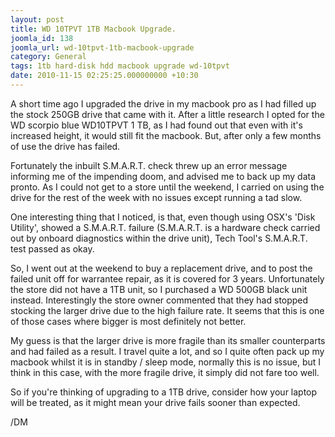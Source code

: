 ```yaml
---
layout: post
title: WD 10TPVT 1TB Macbook Upgrade.
joomla_id: 138
joomla_url: wd-10tpvt-1tb-macbook-upgrade
category: General
tags: 1tb hard-disk hdd macbook upgrade wd-10tpvt
date: 2010-11-15 02:25:25.000000000 +10:30
---
```

<p>A short time ago I upgraded the drive in my macbook pro as I had filled up the stock 250GB drive that came with it. After a little research I opted for the WD scorpio blue WD10TPVT 1 TB, as I had found out that even with it's increased height, it would still fit the macbook. But, after only a few months of use the drive has failed.</p>
<p>Fortunately the inbuilt S.M.A.R.T. check threw up an error message informing me of the impending doom, and advised me to back up my data pronto. As I could not get to a store until the weekend, I carried on using the drive for the rest of the week with no issues except running a tad slow.</p>
<p>One interesting thing that I noticed, is that, even though using OSX's 'Disk Utility', showed a S.M.A.R.T. failure (S.M.A.R.T. is a hardware check carried out by onboard diagnostics within the drive unit), Tech Tool's S.M.A.R.T. test passed as okay.</p>
<p>So, I went out at the weekend to buy a replacement drive, and to post the failed unit off for&nbsp;warrantee&nbsp;repair, as it is covered for 3 years. Unfortunately the store did not have a 1TB unit, so I purchased a WD 500GB black unit instead.&nbsp;Interestingly the store owner commented that they had stopped stocking the larger drive due to the high failure rate.&nbsp;It seems that this is one of those cases where bigger is most&nbsp;definitely&nbsp;not better.</p>
<p>My guess is that the larger drive is more fragile than its smaller counterparts and had failed as a result. I travel quite a lot, and so I quite often pack up my macbook whilst it is in standby / sleep mode, normally this is no issue, but I think in this case, with the more fragile drive, it simply did not fare too well.</p>
<p>So if you're thinking of upgrading to a 1TB drive, consider how your laptop will be treated, as it might mean your drive fails sooner than expected.</p>
<p>/DM</p>
